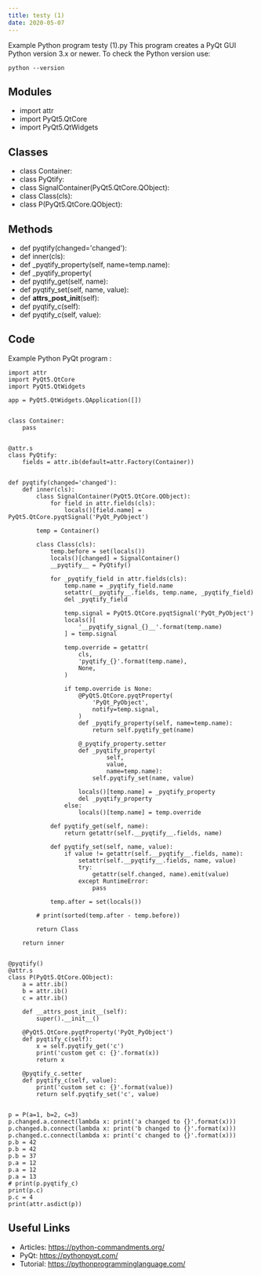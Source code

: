 ```yaml
---
title: testy (1)
date: 2020-05-07
---
```

Example Python program testy (1).py
This program creates a PyQt GUI
Python version 3.x or newer.
To check the Python version use:

    python --version

## Modules

* import attr
* import PyQt5.QtCore
* import PyQt5.QtWidgets

## Classes

* class Container:
* class PyQtify:
* class SignalContainer(PyQt5.QtCore.QObject):
* class Class(cls):
* class P(PyQt5.QtCore.QObject):

## Methods

* def pyqtify(changed='changed'):
* def inner(cls):
* def _pyqtify_property(self, name=temp.name):
* def _pyqtify_property(
* def pyqtify_get(self, name):
* def pyqtify_set(self, name, value):
* def __attrs_post_init__(self):
* def pyqtify_c(self):
* def pyqtify_c(self, value):

## Code

Example Python PyQt program :

    import attr
    import PyQt5.QtCore
    import PyQt5.QtWidgets
    
    app = PyQt5.QtWidgets.QApplication([])
    
    
    class Container:
        pass
    
    
    @attr.s
    class PyQtify:
        fields = attr.ib(default=attr.Factory(Container))
    
    
    def pyqtify(changed='changed'):
        def inner(cls):
            class SignalContainer(PyQt5.QtCore.QObject):
                for field in attr.fields(cls):
                    locals()[field.name] = PyQt5.QtCore.pyqtSignal('PyQt_PyObject')
    
            temp = Container()
    
            class Class(cls):
                temp.before = set(locals())
                locals()[changed] = SignalContainer()
                __pyqtify__ = PyQtify()
    
                for _pyqtify_field in attr.fields(cls):
                    temp.name = _pyqtify_field.name
                    setattr(__pyqtify__.fields, temp.name, _pyqtify_field)
                    del _pyqtify_field
    
                    temp.signal = PyQt5.QtCore.pyqtSignal('PyQt_PyObject')
                    locals()[
                        '__pyqtify_signal_{}__'.format(temp.name)
                    ] = temp.signal
    
                    temp.override = getattr(
                        cls,
                        'pyqtify_{}'.format(temp.name),
                        None,
                    )
    
                    if temp.override is None:
                        @PyQt5.QtCore.pyqtProperty(
                            'PyQt_PyObject',
                            notify=temp.signal,
                        )
                        def _pyqtify_property(self, name=temp.name):
                            return self.pyqtify_get(name)
    
                        @_pyqtify_property.setter
                        def _pyqtify_property(
                                self,
                                value,
                                name=temp.name):
                            self.pyqtify_set(name, value)
    
                        locals()[temp.name] = _pyqtify_property
                        del _pyqtify_property
                    else:
                        locals()[temp.name] = temp.override
    
                def pyqtify_get(self, name):
                    return getattr(self.__pyqtify__.fields, name)
    
                def pyqtify_set(self, name, value):
                    if value != getattr(self.__pyqtify__.fields, name):
                        setattr(self.__pyqtify__.fields, name, value)
                        try:
                            getattr(self.changed, name).emit(value)
                        except RuntimeError:
                            pass
    
                temp.after = set(locals())
    
            # print(sorted(temp.after - temp.before))
    
            return Class
    
        return inner
    
    
    @pyqtify()
    @attr.s
    class P(PyQt5.QtCore.QObject):
        a = attr.ib()
        b = attr.ib()
        c = attr.ib()
    
        def __attrs_post_init__(self):
            super().__init__()
    
        @PyQt5.QtCore.pyqtProperty('PyQt_PyObject')
        def pyqtify_c(self):
            x = self.pyqtify_get('c')
            print('custom get c: {}'.format(x))
            return x
    
        @pyqtify_c.setter
        def pyqtify_c(self, value):
            print('custom set c: {}'.format(value))
            return self.pyqtify_set('c', value)
    
    
    p = P(a=1, b=2, c=3)
    p.changed.a.connect(lambda x: print('a changed to {}'.format(x)))
    p.changed.b.connect(lambda x: print('b changed to {}'.format(x)))
    p.changed.c.connect(lambda x: print('c changed to {}'.format(x)))
    p.b = 42
    p.b = 42
    p.b = 37
    p.a = 12
    p.a = 12
    p.a = 13
    # print(p.pyqtify_c)
    print(p.c)
    p.c = 4
    print(attr.asdict(p))
    

## Useful Links

- Articles: https://python-commandments.org/
- PyQt: https://pythonpyqt.com/
- Tutorial: https://pythonprogramminglanguage.com/
